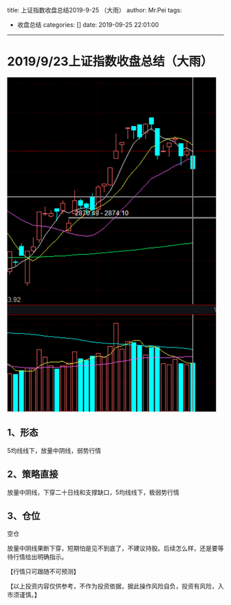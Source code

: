 title: 上证指数收盘总结2019-9-25 （大雨）
author: Mr.Pei
tags:

  - 收盘总结
categories: []
date: 2019-09-25  22:01:00
---
# 2019/9/23上证指数收盘总结（大雨）

![](https://github.com/Soros1990/markDownImages/blob/master/20190925215928.png?raw=true)

## 1、形态

5均线线下，放量中阴线，弱势行情

## 2、策略直接

放量中阴线，下穿二十日线和支撑缺口，5均线线下，极弱势行情

## 3、仓位
空仓

放量中阴线果断下穿，短期怕是见不到底了，不建议持股。后续怎么样，还是要等待行情给出明确指示。

【行情只可跟随不可预测】

【以上投资内容仅供参考，不作为投资依据，据此操作风险自负，投资有风险，入市须谨慎。】